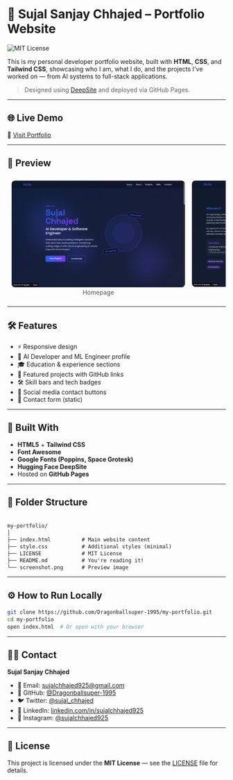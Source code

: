 
# 🧠 Sujal Sanjay Chhajed – Portfolio Website

![MIT License](https://img.shields.io/badge/License-MIT-green.svg)

This is my personal developer portfolio website, built with **HTML**, **CSS**, and **Tailwind CSS**, showcasing who I am, what I do, and the projects I've worked on — from AI systems to full-stack applications.

> Designed using [DeepSite](https://huggingface.co/spaces/SujalChhajed925/sujal-sanjay-chhajed-portfolio) and deployed via GitHub Pages.

---

## 🌐 Live Demo

🔗 [Visit Portfolio](https://dragonballsuper-1995.github.io/my-portfolio/)

---

## 📸 Preview

<div style="display: flex; overflow-x: auto; padding: 10px; gap: 16px;">
  <div style="flex: 0 0 auto; text-align: center;">
    <img src="./Screenshots/homepage-screenshot.png" alt="Homepage" width="400" style="border-radius: 8px;" />
    <div style="font-size: 14px; color: #555;">Homepage</div>
  </div>
  <div style="flex: 0 0 auto; text-align: center;">
    <img src="./Screenshots/about-screenshot.png" alt="About" width="400" style="border-radius: 8px;" />
    <div style="font-size: 14px; color: #555;">About Page</div>
  </div>
  <div style="flex: 0 0 auto; text-align: center;">
    <img src="./Screenshots/projects-screenshot.png" alt="Projects" width="400" style="border-radius: 8px;" />
    <div style="font-size: 14px; color: #555;">Projects</div>
  </div>
  <div style="flex: 0 0 auto; text-align: center;">
    <img src="./Screenshots/skills-screenshot.png" alt="Skills" width="400" style="border-radius: 8px;" />
    <div style="font-size: 14px; color: #555;">Skills</div>
  </div>
  <div style="flex: 0 0 auto; text-align: center;">
    <img src="./Screenshots/contact-screenshot.png" alt="Contact" width="400" style="border-radius: 8px;" />
    <div style="font-size: 14px; color: #555;">Contact</div>
  </div>
</div>


---

## 🛠️ Features

- ⚡ Responsive design
- 🧬 AI Developer and ML Engineer profile
- 🎓 Education & experience sections
- 💼 Featured projects with GitHub links
- 🛠️ Skill bars and tech badges
- 📱 Social media contact buttons
- 📨 Contact form (static)

---

## 🚀 Built With

- **HTML5** + **Tailwind CSS**
- **Font Awesome**
- **Google Fonts (Poppins, Space Grotesk)**
- **Hugging Face DeepSite**
- Hosted on **GitHub Pages**

---

## 🧩 Folder Structure

```

my-portfolio/
│
├── index.html          # Main website content
├── style.css           # Additional styles (minimal)
├── LICENSE             # MIT License
├── README.md           # You're reading it!
└── screenshot.png      # Preview image

````

---

## ⚙️ How to Run Locally

```bash
git clone https://github.com/Dragonballsuper-1995/my-portfolio.git
cd my-portfolio
open index.html  # Or open with your browser
````

---

## 🙋‍♂️ Contact

**Sujal Sanjay Chhajed**

* 📧 Email: [sujalchhajed925@gmail.com](mailto:sujalchhajed925@gmail.com)
* 🐙 GitHub: [@Dragonballsuper-1995](https://github.com/Dragonballsuper-1995)
* 🐦 Twitter: [@sujal\_chhajed](https://x.com/sujal_chhajed)
* 💼 LinkedIn: [linkedin.com/in/sujalchhajed925](https://linkedin.com/in/sujalchhajed925)
* 📸 Instagram: [@sujalchhajed925](https://instagram.com/sujalchhajed925)

---

## 📄 License

This project is licensed under the **MIT License** — see the [LICENSE](./LICENSE) file for details.